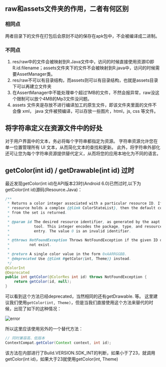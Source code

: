 ## raw和assets文件夹的作用，二者有何区别
### 相同点
两者目录下的文件在打包后会原封不动的保存在apk包中，不会被编译成二进制。

### 不同点
1. res/raw中的文件会被映射到R.Java文件中，访问的时候直接使用资源ID即R.id.filename；assets文件夹下的文件不会被映射到R.java中，访问的时候需要AssetManager类。
2. res/raw不可以有目录结构，而assets则可以有目录结构，也就是assets目录下可以再建立文件夹
3. 在AssertManager中不能处理单个超过1MB的文件，不然会报异常，raw没这个限制可以放个4MB的Mp3文件没问题。
4. assets 文件夹是存放不进行编译加工的原生文件，即该文件夹里面的文件不会像 xml， java 文件被预编译，可以存放一些图片，html，js, css 等文件。


## 将字符串定义在资源文件中的好处
对于用户界面中的文本，务必将每个字符串都指定为资源。 字符串资源允许您在单一位置管理所有 UI 文本，从而简化文本的查找和更新。 此外，将字符串外部化还可让您为每个字符串资源提供替代定义，从而将您的应用本地化为不同的语言。

## getColor(int id) / getDrawable(int id) 过时
最近发现getColor(int id)在API版本23时(Android 6.0)已然过时,以下为getColor(int id)源码(Resource.Java)：
```java
/**
 * Returns a color integer associated with a particular resource ID. If the
 * resource holds a complex {@link ColorStateList}, then the default color
 * from the set is returned.
 *
 * @param id The desired resource identifier, as generated by the aapt
 *           tool. This integer encodes the package, type, and resource
 *           entry. The value 0 is an invalid identifier.
 *
 * @throws NotFoundException Throws NotFoundException if the given ID does
 *         not exist.
 *
 * @return A single color value in the form 0xAARRGGBB.
 * @deprecated Use {@link #getColor(int, Theme)} instead.
 */
@ColorInt
@Deprecated
public int getColor(@ColorRes int id) throws NotFoundException {
    return getColor(id, null);
}
```
可以看到这个方法已经deprecated，当然相同的还有getDrawable. 等。
这里建议我们使用`getColor(int, Theme)`，但是当我们直接使用这个方法来替代的时候，出现了如下的这种情况：

![error](http://img.blog.csdn.net/20150928160833721)

所以这里应该使用另外的一个替代方法：
```java
// 同时兼容高、低版本
ContextCompat.getColor(Context context, int id);
```
该方法在内部进行了Build.VERSION.SDK_INT的判断，如果小于了23，就调用getColor(int id)，如果大于23就使用getColor(int, Theme)
